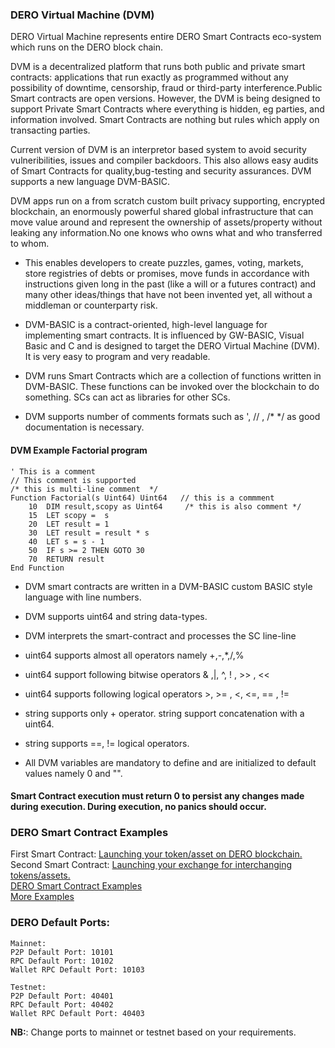### DERO Virtual Machine (DVM) 

DERO Virtual Machine represents entire DERO Smart Contracts eco-system which runs on the DERO block chain.  

DVM is a decentralized platform that runs both public and private smart contracts: applications that run exactly as programmed without any possibility of downtime, censorship, fraud or third-party interference.Public Smart contracts are open versions. However, the  DVM is being designed to support Private Smart Contracts where everything is hidden, eg parties, and information involved. Smart Contracts are nothing but rules which apply on transacting parties.  

Current version of DVM is an interpretor based system to avoid security vulneribilities, issues and compiler backdoors. This also allows easy audits of Smart Contracts for quality,bug-testing and security assurances. DVM supports a new language DVM-BASIC.  

DVM apps run on a from scratch custom built privacy supporting, encrypted blockchain, an enormously powerful shared global infrastructure that can move value around and represent the ownership of assets/property without leaking any information.No one knows who owns what and who transferred to whom.

* This enables developers to create puzzles, games, voting, markets, store registries of debts or promises, move funds in accordance with instructions given long in the past (like a will or a futures contract) and many other ideas/things that have not been invented yet, all without a middleman or counterparty risk.


* DVM-BASIC is a contract-oriented, high-level language for implementing smart contracts. It is influenced by GW-BASIC, Visual Basic and C and is designed to target the DERO Virtual Machine (DVM). It is very easy to program and very readable.

* DVM runs Smart Contracts which are a collection of functions written in DVM-BASIC.
These functions can be invoked over the blockchain to do something. SCs can act as libraries for other SCs.


* DVM supports number of comments formats such as ', // , /* */  as good documentation is necessary.

#### DVM Example Factorial program

```
' This is a comment
// This comment is supported
/* this is multi-line comment  */
Function Factorial(s Uint64) Uint64   // this is a commment
	10  DIM result,scopy as Uint64     /* this is also comment */
	15  LET scopy =  s
	20  LET result = 1
	30  LET result = result * s
	40  LET s = s - 1
	50  IF s >= 2 THEN GOTO 30
	70  RETURN result
End Function
```

*  DVM smart contracts are written in a DVM-BASIC custom BASIC style language with line numbers.
*  DVM supports uint64 and string data-types.
*  DVM interprets the smart-contract and processes the SC line-line 
 
* uint64 supports almost all operators namely  +,-,*,/,% 
* uint64 support following bitwise operators & ,|,  ^, ! , >> , <<
* uint64 supports following  logical operators  >, >= , <, <=, == , !=  
* string supports only + operator. string support concatenation with a uint64.
* string supports ==, != logical operators.
* All DVM variables are mandatory to define and are initialized to default values namely 0  and "".

#### Smart Contract execution must return 0 to persist any changes made during execution. During execution, no panics should occur.

### DERO Smart Contract Examples  
First Smart Contract: [Launching your token/asset on DERO blockchain.](https://github.com/deroproject/documentation/blob/master/DVMDOCS/examples/token/token_sc_guide.md)  
Second Smart Contract: [Launching your exchange for interchanging tokens/assets.](https://github.com/deroproject/documentation/tree/master/DVMDOCS/examples/assetexchange)  
[DERO Smart Contract Examples](https://github.com/deroproject/documentation/tree/master/DVMDOCS/examples)  
[More Examples](https://forum.dero.io/t/darch-decentralized-architecture-competition-series/1318)  

### DERO Default Ports: 
```
Mainnet:
P2P Default Port: 10101
RPC Default Port: 10102
Wallet RPC Default Port: 10103

Testnet:
P2P Default Port: 40401
RPC Default Port: 40402
Wallet RPC Default Port: 40403
```
**NB:**: Change ports to mainnet or testnet based on your requirements.  
